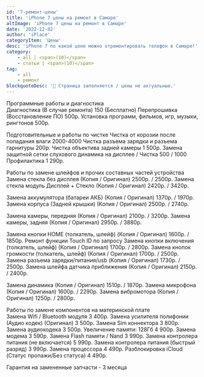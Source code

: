 ```yaml
---
id: '7-ремонт-цены'
title: 'iPhone 7 цены на ремонт в Самаре'
altImage: 'iPhone 7 цены на ремонт в Самаре'
date: '2022-12-02'
author: 'iPlace'
categoryItem: 'Цены'
desc: 'iPhone 7 по какой цене можно отремонтировать телефон в Самаре!'
category:
    - all | <span>(10)</span>
    - статьи | <span>(10)</span>
tag:
    - all
    - ремонт
blockquoteDesc: '🪫 Страница заполняется / цены не актуальные.'
---
```


Программные работы и диагностика	
Диагностика (В случае ремонта)	150 (Бесплатно)
Перепрошивка (Восстановление ПО)	500р.
Установка программ, фильмов, игр, музыки, рингтонов	500р.
	
Подготовительные и работы по чистке	
Чистка от корозии после попадания влаги	2000-4000
Чистка разъема зарядки и разъема гарнитуры	200р.
Чистка объектива задней камеры	1 500р.
Замена защитной сетки слухового динамика на дисплее / Чистка	500 / 1000
Профилактика	1 290р.
	
Работы по замене шлейфов и прочих составных частей устройства	
Замена стекла без дисплея (Копия / Оригинал)	2500р. / 2500р.
Замена стекла модуль Дисплей + Стекло (Копия / Оригинал)	2420р. / 3420р.
	
Замена аккумулятора (батареи АКБ) (Копия / Оригинал)	1370р. / 1970р.
Замена корпуса (Задней крышки) (Копия / Оригинал)	2500р. / 2740р.
	
Замена камеры, передняя (Копия / Оригинал)	2100р. / 3200р.
Замена камеры, задняя (Копия / Оригинал)	2950р. / 3880р.
	
Замена кнопки HOME (толкатель, шлейф) (Копия / Оригинал)	1600р. / 1850р.
Ремонт функции Touch ID	по запросу
Замена кнопки включения (толкатель, шлейф) (Копия / Оригинал)	1700р. / 2800р.
Замена кнопок громкости (толкатель, шлейф) (Копия / Оригинал)	1700р. / 2500р.
Замена разъема зарядки/питания/usb (Копия / Оригинал)	1730р. / 2500р.
Замена шлейфа датчика приближения (Копия / Оригинал)	2150р. / 2400р.
	
Замена динамика (Копия / Оригинал)	1510р. / 1870р.
Замена микрофона (Копия / Оригинал)	1600р. / 2290р.
Замена вибромотора (Копия / Оригинал)	1250р. / 2800р.
	
Работы по замене компонентов на материнской плате	
Замена Wifi / Bluetooth модуля	3 400р.
Замена усилителя полифонии (Аудио кодек) (Оригинал)	3 500р.
Замена Sim коннектора 	3 800р.
Замена аудиокодека 	3 500р.
Увеличение памяти: 128Гб	4 900р.
Замена модема	3 590р.
Замена Flash памяти / Nand	3 990р.
Замена контролера питания (не включается)	5 990р.
Замена контролера питания (быстрый разряд)	3 990р.
Замена процессора	4 490р.
Разблокировка iCloud (Статус пропажи/Без статуса)	4 490р.
		
Гарантия на замененные запчасти - 3 месяца	